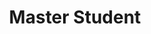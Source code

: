 ---
layout: person
name: "Yiwei Du"
image: "/assets/people/duyiwei.jpg"
title: "Master Student" 
category: "Student"
links:
  - link: "yiweidu@smail.nju.edu.cn" 
    icon: "email"
---